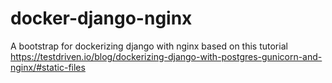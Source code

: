 # docker-django-nginx
A bootstrap for dockerizing django with nginx based on this tutorial https://testdriven.io/blog/dockerizing-django-with-postgres-gunicorn-and-nginx/#static-files
